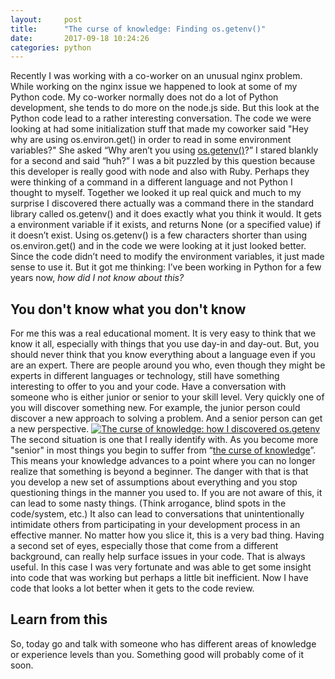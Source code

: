 ```yaml
---
layout:     post
title:      "The curse of knowledge: Finding os.getenv()"
date:       2017-09-18 10:24:26
categories: python
---
```

Recently I was working with a co-worker on an unusual nginx problem. While working on the nginx issue we happened to look at some of my Python code. My co-worker normally does not do a lot of Python development, she tends to do more on the node.js side. But this look at the Python code lead to a rather interesting conversation. The code we were looking at had some initialization stuff that made my coworker said "Hey why are using os.environ.get() in order to read in some environment variables?" She asked “Why aren’t you using [os.getenv()](https://docs.python.org/3.5/library/os.html#os.getenv)?” I stared blankly for a second and said “huh?” I was a bit puzzled by this question because this developer is really good with node and also with Ruby. Perhaps they were thinking of a command in a different language and not Python I thought to myself. Together we looked it up real quick and much to my surprise I discovered there actually was a command there in the standard library called os.getenv() and it does exactly what you think it would. It gets a environment variable if it exists, and returns None (or a specified value) if it doesn’t exist. Using os.getenv() is a few characters shorter than using os.environ.get() and in the code we were looking at it just looked better. Since the code didn’t need to modify the environment variables, it just made sense to use it. But it got me thinking: I’ve been working in Python for a few years now, _how did I not know about this?_

## You don't know what you don't know

For me this was a real educational moment. It is very easy to think that we know it all, especially with things that you use day-in and day-out. But, you should never think that you know everything about a language even if you are an expert. There are people around you who, even though they might be experts in different languages or technology, still have something interesting to offer to you and your code. Have a conversation with someone who is either junior or senior to your skill level. Very quickly one of you will discover something new. For example, the junior person could discover a new approach to solving a problem. And a senior person can get a new perspective. [![The curse of knowledge: how I discovered os.getenv](https://ironboundsoftware.com/blog/wp-content/uploads/2017/09/Mr_Pipo_thoughts.svg_.png)](https://commons.wikimedia.org/wiki/File:Mr_Pipo_thoughts.svg)The second situation is one that I really identify with. As you become more "senior" in most things you begin to suffer from “[the curse of knowledge](https://en.wikipedia.org/wiki/Curse_of_knowledge)”. This means your knowledge advances to a point where you can no longer realize that something is beyond a beginner. The danger with that is that you develop a new set of assumptions about everything and you stop questioning things in the manner you used to. If you are not aware of this, it can lead to some nasty things. (Think arrogance, blind spots in the code/system, etc.) It also can lead to conversations that unintentionally intimidate others from participating in your development process in an effective manner. No matter how you slice it, this is a very bad thing. Having a second set of eyes, especially those that come from a different background, can really help surface issues in your code. That is always useful. In this case I was very fortunate and was able to get some insight into code that was working but perhaps a little bit inefficient. Now I have code that looks a lot better when it gets to the code review. 

## Learn from this

So, today go and talk with someone who has different areas of knowledge or experience levels than you. Something good will probably come of it soon.  
